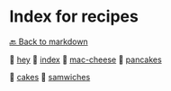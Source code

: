 # Index for recipes

[🔙 Back to markdown](./markdown)

📄 [hey](hey)
📄 [index](index)
📄 [mac-cheese](mac-cheese)
📄 [pancakes](pancakes)

📁 [cakes](./markdown/recipes/cakes)
📁 [samwiches](./markdown/recipes/samwiches)
